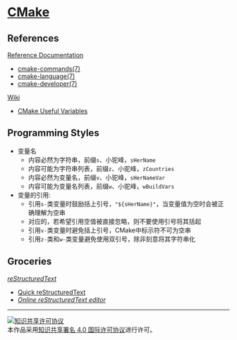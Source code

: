 # [CMake](https://cmake.org)

## References

[Reference Documentation](https://cmake.org/cmake/help/latest)
+ [cmake-commands(7)](https://cmake.org/cmake/help/latest/manual/cmake-commands.7)
+ [cmake-language(7)](https://cmake.org/cmake/help/latest/manual/cmake-language.7)
+ [cmake-developer(7)](https://cmake.org/cmake/help/latest/manual/cmake-developer.7)

[Wiki](https://cmake.org/Wiki)
+ [CMake Useful Variables](https://cmake.org/Wiki/CMake_Useful_Variables)

## Programming Styles

+ 变量名
    + 内容必然为字符串，前缀`s`、小驼峰，`sHerName`
    + 内容可能为字符串列表，前缀`z`、小驼峰，`zCountries`
    + 内容必然为变量名，前缀`v`、小驼峰，`sHerNameVar`
    + 内容可能为变量名列表，前缀`w`、小驼峰，`wBuildVars`
+ 变量的引用:
    + 引用`s-`类变量时鼓励括上引号，`"${sHerName}"`，当变量值为空时会被正确理解为空串
    + 对应的，若希望引用空值被直接忽略，则不要使用引号将其括起
    + 引用`v-`类变量时避免括上引号，CMake中标示符不可为空串
    + 引用`z-`类和`w-`类变量避免使用双引号，除非刻意将其字符串化

## Groceries

[*reStructuredText*](http://docutils.sourceforge.net/rst.html)
+ [Quick reStructuredText](http://docutils.sourceforge.net/docs/user/rst/quickref.html)
+ [*Online reStructuredText editor*](http://rst.ninjs.org/)

___
<a rel="license" href="http://creativecommons.org/licenses/by/4.0/"><img alt="知识共享许可协议" style="border-width:0" src="https://i.creativecommons.org/l/by/4.0/88x31.png" /></a><br />本作品采用<a rel="license" href="http://creativecommons.org/licenses/by/4.0/">知识共享署名 4.0 国际许可协议</a>进行许可。
